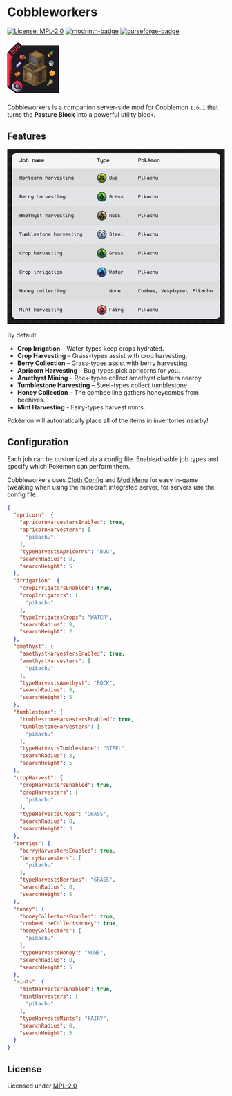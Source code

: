 # Cobbleworkers

[![License: MPL-2.0](https://img.shields.io/badge/License-MPL_2.0-brightgreen.svg?style=flat-square)](https://opensource.org/licenses/MPL-2.0)
[![modrinth-badge](https://img.shields.io/modrinth/dt/cobbleworkers?label=Modrinth&logo=Modrinth&style=flat-square)](https://modrinth.com/mod/cobbleworkers/versions)
[![curseforge-badge](https://img.shields.io/curseforge/dt/1296055?style=flat-square&logo=curseforge&label=CurseForge)](https://minecraft.curseforge.com/projects/1296055/files)

![cobbleworkers-icon](/common/src/main/resources/assets/cobbleworkers/icon.png)

Cobbleworkers is a companion server-side mod for Cobblemon `1.6.1` that turns the **Pasture Block** into a powerful utility block.

## Features

![cobbleworkers-infographic](/common/src/main/resources/assets/cobbleworkers/infographic/infographic.png)

By default
- **Crop Irrigation** – Water-types keep crops hydrated.
- **Crop Harvesting** – Grass-types assist with crop harvesting.
- **Berry Collection** – Grass-types assist with berry harvesting.
- **Apricorn Harvesting** – Bug-types pick apricorns for you.
- **Amethyst Mining** – Rock-types collect amethyst clusters nearby.
- **Tumblestone Harvesting** – Steel-types collect tumblestone.
- **Honey Collection** – The combee line gathers honeycombs from beehives.
- **Mint Harvesting** - Fairy-types harvest mints.

Pokémon will automatically place all of the items in inventories nearby!

## Configuration
Each job can be customized via a config file. Enable/disable job types and specify which Pokémon can perform them.

Cobbleworkers uses [Cloth Config](https://www.curseforge.com/minecraft/mc-mods/cloth-config) and [Mod Menu](https://www.curseforge.com/minecraft/mc-mods/modmenu) for easy in-game tweaking
when using the minecraft integrated server, for servers use the config file.

```json
{
  "apricorn": {
    "apricornHarvestersEnabled": true,
    "apricornHarvesters": [
      "pikachu"
    ],
    "typeHarvestsApricorns": "BUG",
    "searchRadius": 8,
    "searchHeight": 5
  },
  "irrigation": {
    "cropIrrigatorsEnabled": true,
    "cropIrrigators": [
      "pikachu"
    ],
    "typeIrrigatesCrops": "WATER",
    "searchRadius": 8,
    "searchHeight": 2
  },
  "amethyst": {
    "amethystHarvestersEnabled": true,
    "amethystHarvesters": [
      "pikachu"
    ],
    "typeHarvestsAmethyst": "ROCK",
    "searchRadius": 8,
    "searchHeight": 5
  },
  "tumblestone": {
    "tumblestoneHarvestersEnabled": true,
    "tumblestoneHarvesters": [
      "pikachu"
    ],
    "typeHarvestsTumblestone": "STEEL",
    "searchRadius": 8,
    "searchHeight": 5
  },
  "cropHarvest": {
    "cropHarvestersEnabled": true,
    "cropHarvesters": [
      "pikachu"
    ],
    "typeHarvestsCrops": "GRASS",
    "searchRadius": 8,
    "searchHeight": 3
  },
  "berries": {
    "berryHarvestersEnabled": true,
    "berryHarvesters": [
      "pikachu"
    ],
    "typeHarvestsBerries": "GRASS",
    "searchRadius": 8,
    "searchHeight": 5
  },
  "honey": {
    "honeyCollectorsEnabled": true,
    "combeeLineCollectsHoney": true,
    "honeyCollectors": [
      "pikachu"
    ],
    "typeHarvestsHoney": "NONE",
    "searchRadius": 8,
    "searchHeight": 5
  },
  "mints": {
    "mintHarvestersEnabled": true,
    "mintHarvesters": [
      "pikachu"
    ],
    "typeHarvestsMints": "FAIRY",
    "searchRadius": 8,
    "searchHeight": 5
  }
}
```

## License
Licensed under [MPL-2.0](https://mozilla.org/MPL/2.0/)
